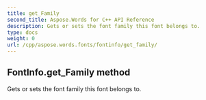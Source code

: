 ```yaml
---
title: get_Family
second_title: Aspose.Words for C++ API Reference
description: Gets or sets the font family this font belongs to. 
type: docs
weight: 0
url: /cpp/aspose.words.fonts/fontinfo/get_family/
---
```

## FontInfo.get_Family method


Gets or sets the font family this font belongs to.

